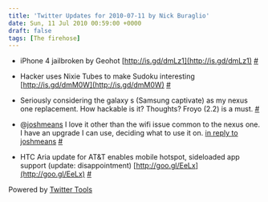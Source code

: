 ```yaml
---
title: 'Twitter Updates for 2010-07-11 by Nick Buraglio'
date: Sun, 11 Jul 2010 00:59:00 +0000
draft: false
tags: [The firehose]
---
```


  
*   iPhone 4 jailbroken by Geohot [http://is.gd/dmLz1](http://is.gd/dmLz1) [#](http://twitter.com/buraglio/statuses/18195624729)
  
*   Hacker uses Nixie Tubes to make Sudoku interesting [http://is.gd/dmM0W](http://is.gd/dmM0W) [#](http://twitter.com/buraglio/statuses/18196116596)
  
*   Seriously considering the galaxy s (Samsung captivate) as my nexus one replacement. How hackable is it? Thoughts? Froyo (2.2) is a must. [#](http://twitter.com/buraglio/statuses/18197756264)
  
*   @[joshmeans](http://twitter.com/joshmeans) I love it other than the wifi issue common to the nexus one. I have an upgrade I can use, deciding what to use it on. [in reply to joshmeans](http://twitter.com/joshmeans/statuses/18200032746) [#](http://twitter.com/buraglio/statuses/18200496687)
  
*   HTC Aria update for AT&T enables mobile hotspot, sideloaded app support (update: disappointment) [http://goo.gl/EeLx](http://goo.gl/EeLx) [#](http://twitter.com/buraglio/statuses/18235152740)
  

  

Powered by [Twitter Tools](http://alexking.org/projects/wordpress)